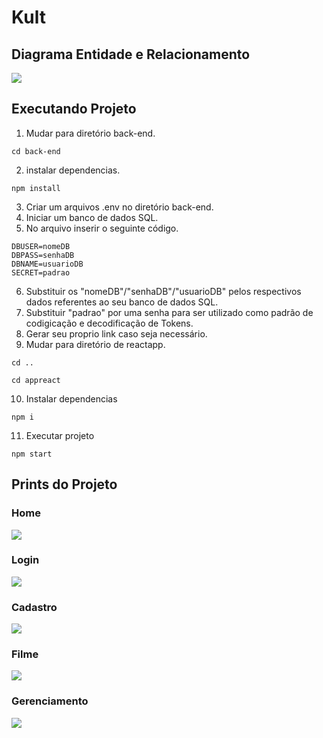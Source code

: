 # Kult
## Diagrama Entidade e Relacionamento
![](DER.PNG)

## Executando Projeto
1. Mudar para diretório back-end.

```
cd back-end
```

2. instalar dependencias.

```
npm install
```

3. Criar um arquivos .env no diretório back-end.
4. Iniciar um banco de dados SQL.
5. No arquivo inserir o seguinte código.
```
DBUSER=nomeDB
DBPASS=senhaDB
DBNAME=usuarioDB
SECRET=padrao
```
6. Substituir os "nomeDB"/"senhaDB"/"usuarioDB" pelos respectivos dados referentes ao seu banco de dados SQL.
7. Substituir "padrao" por uma senha para ser utilizado como padrão de codigicação e decodificação de Tokens.
8. Gerar seu proprio link caso seja necessário.
9. Mudar para diretório de reactapp.
```
cd ..
```
```
cd appreact
```
10. Instalar dependencias
```
npm i
```
11. Executar projeto
```
npm start
```

## Prints do Projeto
### Home
![](Home.png)
### Login
![](Login.png)
### Cadastro
![](Cadastro.png)
### Filme
![](Filme.png)
### Gerenciamento
![](Gerenciamento.png)






